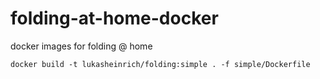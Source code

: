 # folding-at-home-docker
docker images for folding @ home

```
docker build -t lukasheinrich/folding:simple . -f simple/Dockerfile
```
